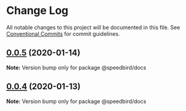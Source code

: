 # Change Log

All notable changes to this project will be documented in this file.
See [Conventional Commits](https://conventionalcommits.org) for commit guidelines.

## [0.0.5](https://github.com/richmccartney/design-system/compare/@speedbird/docs@0.0.4...@speedbird/docs@0.0.5) (2020-01-14)

**Note:** Version bump only for package @speedbird/docs





## [0.0.4](https://github.com/richmccartney/design-system/compare/@speedbird/docs@0.0.3...@speedbird/docs@0.0.4) (2020-01-13)

**Note:** Version bump only for package @speedbird/docs
